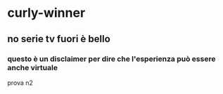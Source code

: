# curly-winner
## no serie tv fuori è bello
### questo è un disclaimer per dire che l'esperienza può essere anche virtuale
prova n2
